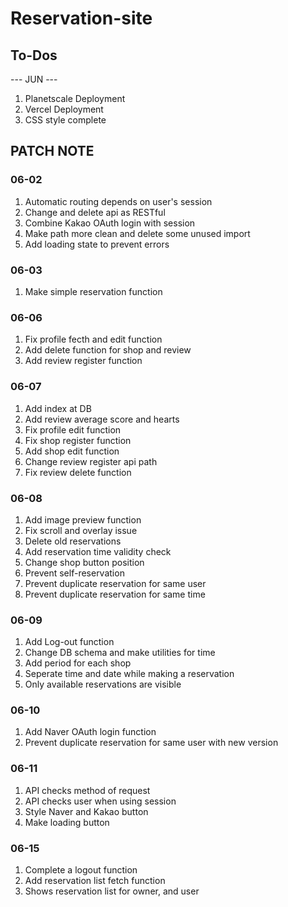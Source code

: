 # Reservation-site

## To-Dos

--- JUN ---

1. Planetscale Deployment
2. Vercel Deployment
3. CSS style complete

## PATCH NOTE

### 06-02

1.  Automatic routing depends on user's session
2.  Change and delete api as RESTful
3.  Combine Kakao OAuth login with session
4.  Make path more clean and delete some unused import
5.  Add loading state to prevent errors

### 06-03

1.  Make simple reservation function

### 06-06

1.  Fix profile fecth and edit function
2.  Add delete function for shop and review
3.  Add review register function

### 06-07

1. Add index at DB
2. Add review average score and hearts
3. Fix profile edit function
4. Fix shop register function
5. Add shop edit function
6. Change review register api path
7. Fix review delete function

### 06-08

1. Add image preview function
2. Fix scroll and overlay issue
3. Delete old reservations
4. Add reservation time validity check
5. Change shop button position
6. Prevent self-reservation
7. Prevent duplicate reservation for same user
8. Prevent duplicate reservation for same time

### 06-09

1. Add Log-out function
2. Change DB schema and make utilities for time
3. Add period for each shop
4. Seperate time and date while making a reservation
5. Only available reservations are visible

### 06-10

1. Add Naver OAuth login function
2. Prevent duplicate reservation for same user with new version

### 06-11

1. API checks method of request
2. API checks user when using session
3. Style Naver and Kakao button
4. Make loading button

### 06-15

1. Complete a logout function
2. Add reservation list fetch function
3. Shows reservation list for owner, and user
